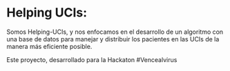 # Helping UCIs:

Somos Helping-UCIs, y nos enfocamos en el desarrollo de un algoritmo con una base de datos para manejar y distribuir los pacientes en las UCIs de la manera más eficiente posible.

Este proyecto, desarrollado para la Hackaton #Vencealvirus
